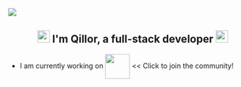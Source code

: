 <div align="left">
<img src="https://komarev.com/ghpvc/?username=qillor&&style=flat-square" align="center" />
</div>  

## <div align="center"> <img src="https://avatars.githubusercontent.com/u/109926582?s=64&v=4" height="25" width="25"/> I'm Qillor, a full-stack developer <img src="https://avatars.githubusercontent.com/u/109926582?s=64&v=4" height="25" width="25"/></div>  
  

- I am currently working on [<img src="[https://cdn.discordapp.com/attachments/1001022133188706304/1001022248389464104/LogoTransparent.png](https://samuelcharlesjones.com/assets/LogoTransparent.png)" align="center" height="50" width="50" />](https://discord.gg/cj9Ukkceet)   << Click to join the community!

<br/>  



<br/>  

<div align="center">
</div>  
